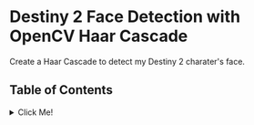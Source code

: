 # Destiny 2 Face Detection with OpenCV Haar Cascade 

Create a Haar Cascade to detect my Destiny 2 charater's face.

## Table of Contents
<details>
  <summary>Click Me!</summary>
  
- [Overview](#overview)
- [Installation](#installation)
- [Usage](#usage)
- [Fetures](#features)
- [Acknowledgments](#acknowledgments)

</details>
